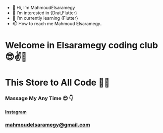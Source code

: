 - 👋 Hi, I’m MahmoudElsaramegy
- 👀 I’m interested in {Drat,Flutter}
- 🌱 I’m currently learning {Flutter}
- 📫 How to reach me Mahmoud Elsaramegy.. 
# Welcome in Elsaramegy coding club 😎✌🤘
# This Store to All Code 👨‍💻
### Massage My Any Time 😍 👇
#### [Instagram](https://www.instagram.com/3lsaramegy) 
### mahmoudelsaramegy@gmail.com

<!---
- 👋 Hi, I’m MahmoudElsaramegy
- 👀 I’m interested in {Drat,Flutter}
- 🌱 I’m currently learning {Flutter}
- 📫 How to reach me Mahmoud Elsaramegy.. 

<!---
3lsaramegy/3lsaramegy is a ✨ special ✨ repository because its `README.md` (this file) appears on your GitHub profile.
You can click the Preview link to take a look at your changes.
_______________________________________________________________
# HI im Mahmoud Elsaramegy 😊😊🤨 
 ## Cell My Any Time😍 [facebook](https://www.facebook.com/3lsaramegyx500/)  


## I can Do👇👇
### any code  By Python 😎
### Some codes By C++ {}; 😎🤑
## 👀 I’m interested in {C++,python,Drat} 🤴🤴
## 👨‍🏫👨‍🏫 I’m currently learning {C++,Dart} 😅

* I Study
    * FLUTTER 😍
    * C++    🤯🤯
    * Dart  😮🤔😮
# Thank You To Visit My 😍🥰😘
--->
